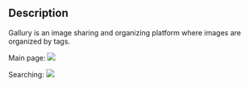 Description
-----------
Gallury is an image sharing and organizing platform where images are organized by tags.

Main page:
![](http://i.imgur.com/xmWKlll.png)

Searching:
![](http://i.imgur.com/yZpMO29.png)